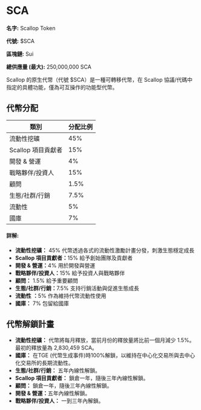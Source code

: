 # SCA

**名字:** Scallop Token

**代號:** $SCA

**區塊鏈:** Sui

**總供應量 (最大):** 250,000,000 SCA



Scallop 的原生代幣（代號 $SCA）是一種可轉移代幣，在 Scallop 協議/代碼中指定的具體功能，僅為可互操作的功能型代幣。



## 代幣分配

| 類別            | 分配比例 |
| ------------- | ---- |
| 流動性挖礦         | 45%  |
| Scallop 項目貢獻者 | 15%  |
| 開發 & 營運       | 4%   |
| 戰略夥伴/投資人      | 15%  |
| 顧問            | 1.5% |
| 生態/社群/行銷      | 7.5% |
| 流動性           | 5%   |
| 國庫            | 7%   |

#### 詳解:

* **流動性挖礦：** 45% 代幣透過各式的流動性激勵計畫分發，刺激生態穩定成長
* **Scallop 項目貢獻者：**&#x31;5% 給予創始團隊及貢獻者
* **開發 & 營運：**&#x34;% 用於開發與營運
* **戰略夥伴/投資人：**&#x31;5% 給予投資人與戰略夥伴
* **顧問：** 1.5% 給予重要顧問
* **生態/社群/行銷：**&#x37;.5% 支持行銷活動與促進生態成長
* **流動性** **：**&#x35;% 作為維持代幣流動性使用
* **國庫：** 7% 包留給國庫

## 代幣解鎖計畫

* **流動性挖礦：** 代幣將每月釋放，當前月份的釋放量將比前一個月減少 1.5%。最初的釋放量為 2,830,459 SCA。
* **國庫：** 在TGE (代幣生成事件)時100%解鎖，以維持在中心化交易所與去中心化交易所的長期流動性。 &#x20;
* **生態/社群/行銷：** 五年內線性解鎖。
* **Scallop 項目貢獻者：** 鎖倉一年，隨後三年內線性解鎖。
* **顧問：** 鎖倉一年，隨後三年內線性解鎖。
* **開發 & 營運：**&#x4E94;年內線性解鎖。
* **戰略夥伴/投資人：**  一到三年內解鎖。

<figure><img src="https://lh7-rt.googleusercontent.com/slidesz/AGV_vUcHuEblIUL5jB5U6Uh5s406BdzHI630wqQS8JF-HP1h4hS7GTpVzOYBVSHIGM84npvp99nwEv7M27GN6Y4h2sOnWw2FaSa4B_zgMAM5HUNajxcp_hIB6VvVybToexqFNWomaK2r6YLCizzkgr4LJ5UGGlw_mRg=s2048?key=qv-6nSOS9_VQLQ22j4lLuw" alt=""><figcaption></figcaption></figure>
